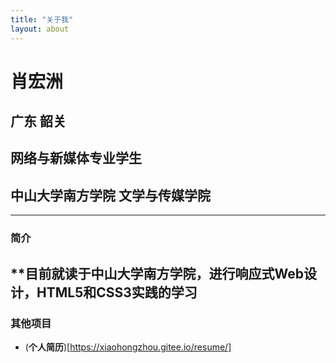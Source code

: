 ```yaml
--- 
title: "关于我"
layout: about
--- 
```

# 肖宏洲
## 广东 韶关
## 网络与新媒体专业学生
## 中山大学南方学院 文学与传媒学院
---
### 简介
**目前就读于中山大学南方学院，进行响应式Web设计，HTML5和CSS3实践的学习
---
### 其他项目
+ (**个人简历**)[https://xiaohongzhou.gitee.io/resume/]




